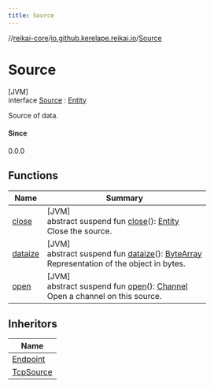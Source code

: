 ```yaml
---
title: Source
---
```

//[reikai-core](../../../index.html)/[io.github.kerelape.reikai.io](../index.html)/[Source](index.html)



# Source



[JVM]\
interface [Source](index.html) : [Entity](../../io.github.kerelape.reikai.core/-entity/index.html)

Source of data.



#### Since



0.0.0



## Functions


| Name | Summary |
|---|---|
| [close](close.html) | [JVM]<br>abstract suspend fun [close](close.html)(): [Entity](../../io.github.kerelape.reikai.core/-entity/index.html)<br>Close the source. |
| [dataize](../../io.github.kerelape.reikai.core/-entity/dataize.html) | [JVM]<br>abstract suspend fun [dataize](../../io.github.kerelape.reikai.core/-entity/dataize.html)(): [ByteArray](https://kotlinlang.org/api/latest/jvm/stdlib/kotlin/-byte-array/index.html)<br>Representation of the object in bytes. |
| [open](open.html) | [JVM]<br>abstract suspend fun [open](open.html)(): [Channel](../-channel/index.html)<br>Open a channel on this source. |


## Inheritors


| Name |
|---|
| [Endpoint](../../io.github.kerelape.reikai.io.network/-endpoint/index.html) |
| [TcpSource](../../io.github.kerelape.reikai.io.network/-tcp-source/index.html) |

